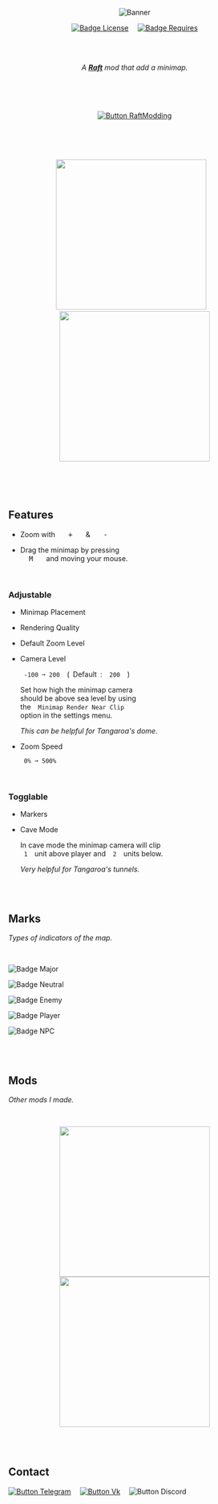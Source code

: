 
<div align = center>

![Banner]

[![Badge License]][License]   
[![Badge Requires]][Extra Settings API]

<br>
<br>

*A **[Raft]** mod that add a minimap.*

<br>
<br>
<br>

[![Button RaftModding]][RaftModding]

<br>
<br>
<br>

<img
    src = 'Resources/PreviewA.png'
    width = 300
/>   
<img
    src = 'Resources/PreviewB.png'
    width = 300
/>

</div>

<br>
<br>
<br>

## Features

-   Zoom with  <kbd>  +  </kbd>  &  <kbd>  -  </kbd>

-   Drag the minimap by pressing <br>
    <kbd>  M  </kbd>  and moving your mouse.

<br>

### Adjustable

-   Minimap Placement

-   Rendering Quality

-   Default Zoom Level

-   Camera Level

    ` -100 ➞ 200 `  (  Default  :  ` 200 `  )

    Set how high the minimap camera <br>
    should be above sea level by using <br>
    the  ` Minimap Render Near Clip ` <br>
    option in the settings menu.
    
    *This can be helpful for  Tangaroa's dome.*
    
-   Zoom Speed

    ` 0% ➞ 500% `

<br>

### Togglable

-   Markers

-   Cave Mode

    In cave mode the minimap camera will clip <br>
    ` 1 `  unit above player and  ` 2 `  units below.
    
    *Very helpful for Tangaroa's tunnels.*

<br>
<br>

## Marks

*Types of indicators of the map.*

<br>

![Badge Major]

![Badge Neutral]

![Badge Enemy]

![Badge Player]

![Badge NPC]

<br>
<br>

## Mods

*Other mods I made.*

<br>


<div align = center>

[<img
    src = 'Resources/Leaves As Compost.png'
    width = 300
/>][Leaves As Compost]
[<img
    src = 'Resources/Better Steering Wheel.png'
    width = 300
/>][Better Steering Wheel]

</div>

<br>
<br>

## Contact

[![Button Telegram]][Telegram]   
[![Button Vk]][Vk]   
![Button Discord]

<br>


<!----------------------------------------------------------------------------->

[Better Steering Wheel]: https://www.raftmodding.com/mods/better-steering-wheel
[Extra Settings API]: https://www.raftmodding.com/mods/extra-settings-api
[Leaves As Compost]: https://www.raftmodding.com/mods/leaves-as-compost
[RaftModding]: https://www.raftmodding.com/mods/minimap
[Telegram]: https://tg.brim.su/
[Banner]: Minimap/banner.png
[Raft]: https://raft-game.com/
[Vk]: https://vk.brim.su/

[License]: LICENSE


<!----------------------------------[ Badges ]--------------------------------->

[Badge Requires]: https://img.shields.io/badge/Requires-Extra_Settings_API-bf234b.svg?style=for-the-badge&labelColor=EF2D5E
[Badge License]: https://img.shields.io/badge/License-AGPL3-015d93.svg?style=for-the-badge&labelColor=blue

[Badge Neutral]: https://img.shields.io/badge/Domestic_Animals_+_Bees-E0A918?style=for-the-badge&logoColor=white&logo=GoogleMaps
[Badge Player]: https://img.shields.io/badge/Players-47AB3C?style=for-the-badge&logoColor=white&logo=GoogleMaps
[Badge Enemy]: https://img.shields.io/badge/Hostile_Creatures-CC3148?style=for-the-badge&logoColor=white&logo=GoogleMaps
[Badge Major]: https://img.shields.io/badge/Shark_+_Dolphins_+_Whale-2679CC?style=for-the-badge&logoColor=white&logo=GoogleMaps
[Badge NPC]: https://img.shields.io/badge/NPC-FC60A8?style=for-the-badge&logoColor=white&logo=GoogleMaps


<!---------------------------------[ Buttons ]--------------------------------->

[Button RaftModding]: https://img.shields.io/badge/RaftModding-3498db?style=for-the-badge&logoColor=white&logo=Wireshark
[Button Telegram]: https://img.shields.io/badge/Telegram-26A5E4?style=for-the-badge&logoColor=white&logo=Telegram
[Button Discord]: https://img.shields.io/badge/%40brim__-5865F3?style=for-the-badge&logoColor=white&logo=Discord
[Button Vk]: https://img.shields.io/badge/Vk-0077FF?style=for-the-badge&logoColor=white&logo=VK
